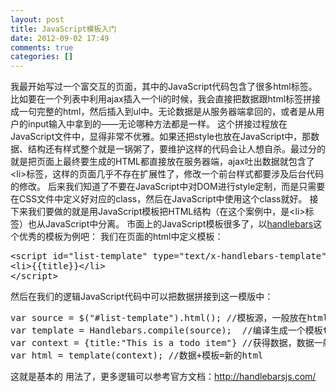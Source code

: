 ```yaml
---
layout: post
title: JavaScript模板入门
date: 2012-09-02 17:49
comments: true
categories: []
---
```

我最开始写过一个富交互的页面，其中的JavaScript代码包含了很多html标签。
比如要在一个列表中利用ajax插入一个li的时候，我会直接把数据跟html标签拼接成一句完整的html，然后插入到ul中。无论数据是从服务器端拿回的，或者是从用户的input输入中拿到的——无论哪种方法都是一样。
这个拼接过程放在JavaScript文件中，显得非常不优雅。如果还把style也放在JavaScript中，那数据、结构还有样式整个就是一锅粥了，要维护这样的代码会让人想自杀。最过分的就是把页面上最终要生成的HTML都直接放在服务器端，ajax吐出数据就包含了&lt;li&gt;标签，这样的页面几乎不存在扩展性了，修改一个前台样式都要涉及后台代码的修改。
后来我们知道了不要在JavaScript中对DOM进行style定制，而是只需要在CSS文件中定义好对应的class，然后在JavaScript中使用这个class就好。
接下来我们要做的就是用JavaScript模板把HTML结构（在这个案例中，是&lt;li&gt;标签）也从JavaScript中分离。
市面上的JavaScript模板很多了，以<a href="http://handlebarsjs.com/">handlebars</a>这个优秀的模板为例吧：
我们在页面的html中定义模板：
<pre>&lt;script id="list-template" type="text/x-handlebars-template"&gt;
&lt;li&gt;{{title}}&lt;/li&gt;
&lt;/script&gt;</pre>
然后在我们的逻辑JavaScript代码中可以把数据拼接到这一模版中：
<pre>var source = $("#list-template").html(); //模板源，一般放在html的script中，这里我们使用jQuery，也可以使用其它方法直接获得内容字符串
var template = Handlebars.compile(source);  //编译生成一个模板template
var context = {title:"This is a todo item"} //获得数据，数据一般从ajax或者input中取得
var html = template(context); //数据+模板=新的html</pre>
这就是基本的 用法了，更多逻辑可以参考官方文档：<a href="http://handlebarsjs.com/">http://handlebarsjs.com/</a>
